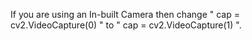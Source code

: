If you are using an In-built Camera then change " cap = cv2.VideoCapture(0) " to " cap = cv2.VideoCapture(1) ".
